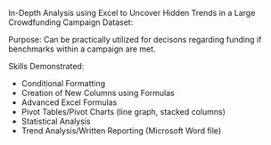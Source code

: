 In-Depth Analysis using Excel to Uncover Hidden Trends in a Large Crowdfunding Campaign Dataset:

Purpose:
Can be practically utilized for decisons regarding funding if benchmarks within a campaign are met.

Skills Demonstrated:
- Conditional Formatting
- Creation of New Columns using Formulas
- Advanced Excel Formulas
- Pivot Tables/Pivot Charts (line graph, stacked columns)
- Statistical Analysis
- Trend Analysis/Written Reporting (Microsoft Word file)
